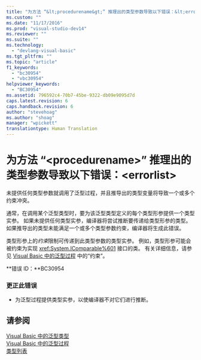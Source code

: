 ```yaml
---
title: "为方法 “&lt;procedurename&gt;” 推理出的类型参数导致以下错误：&lt;errorlist&gt; | Microsoft Docs"
ms.custom: ""
ms.date: "11/17/2016"
ms.prod: "visual-studio-dev14"
ms.reviewer: ""
ms.suite: ""
ms.technology: 
  - "devlang-visual-basic"
ms.tgt_pltfrm: ""
ms.topic: "article"
f1_keywords: 
  - "bc30954"
  - "vbc30954"
helpviewer_keywords: 
  - "BC30954"
ms.assetid: 796592c4-70b7-45be-9322-db09e9095d7d
caps.latest.revision: 6
caps.handback.revision: 6
author: "stevehoag"
ms.author: "shoag"
manager: "wpickett"
translationtype: Human Translation
---
```

# 为方法 “&lt;procedurename&gt;” 推理出的类型参数导致以下错误：&lt;errorlist&gt;
未提供任何类型参数就调用了泛型过程，并且推导出的类型变量将导致一个或多个约束冲突。  
  
 通常，在调用某个泛型类型时，要为该泛型类型定义的每个类型形参提供一个类型实参。 如果未提供任何类型实参，编译器将尝试推断要传递给类型形参的类型。 如果推导出的类型未能满足一个或多个类型参数约束，编译器将生成此错误。  
  
 类型形参上的*约束*限制可传递到此类型参数的类型实参。 例如，类型形参可能会被约束为实现 <xref:System.IComparable%601> 接口的类。 有关详细信息，请参见 [Visual Basic 中的泛型过程](../../visual-basic/programming-guide/language-features/data-types/generic-procedures.md) 中的“约束”。  
  
 **错误 ID：**BC30954  
  
### 更正此错误  
  
-   为泛型过程提供类型实参，以使编译器不对它们进行推断。  
  
## 请参阅  
 [Visual Basic 中的泛型类型](../../visual-basic/programming-guide/language-features/data-types/generic-types.md)   
 [Visual Basic 中的泛型过程](../../visual-basic/programming-guide/language-features/data-types/generic-procedures.md)   
 [类型列表](../../visual-basic/language-reference/statements/type-list.md)